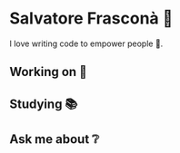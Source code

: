 # Salvatore Frasconà 👋

I love writing code to empower people 🌱.

## Working on 🦾

## Studying 📚

## Ask me about ❔
